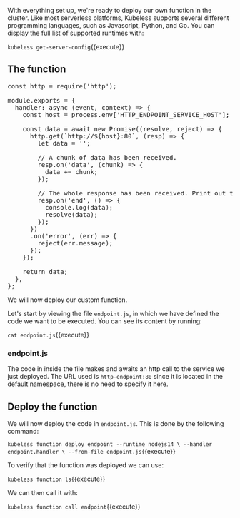 With everything set up, we're ready to deploy our own function in the cluster. Like most serverless platforms, Kubeless supports several different programming languages, such as Javascript, Python, and Go. You can display the full list of supported runtimes with:

`kubeless get-server-config`{{execute}}

## The function

<pre class="file" data-filename="endpoint.js" data-target="replace">
const http = require('http');

module.exports = {
  handler: async (event, context) => {
    const host = process.env['HTTP_ENDPOINT_SERVICE_HOST'];

    const data = await new Promise((resolve, reject) => {
      http.get(`http://${host}:80`, (resp) => {
        let data = '';

        // A chunk of data has been received.
        resp.on('data', (chunk) => {
          data += chunk;
        });

        // The whole response has been received. Print out the result.
        resp.on('end', () => {
          console.log(data);
          resolve(data);
        });
      })
      .on('error', (err) => {
        reject(err.message);
      });
    });

    return data;
  },
};
</pre>

We will now deploy our custom function.

Let's start by viewing the file `endpoint.js`, in which we have defined the code we want to be executed. You can see its content by running:

`cat endpoint.js`{{execute}}

### endpoint.js
The code in inside the file makes and awaits an http call to the service we just deployed. The URL used is `http-endpoint:80` since it is located in the default namespace, there is no need to specify it here.


## Deploy the function
We will now deploy the code in `endpoint.js`. This is done by the following command:

`kubeless function deploy endpoint --runtime nodejs14 \
                              --handler endpoint.handler \
                              --from-file endpoint.js`{{execute}}

To verify that the function was deployed we can use:

`kubeless function ls`{{execute}}

We can then call it with:

`kubeless function call endpoint`{{execute}}



